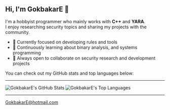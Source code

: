 ## Hi, I'm GokbakarE 🐍

I'm a hobbyist programmer who mainly works with **C++** and **YARA**.  
I enjoy researching security topics and sharing my projects with the community.

- 🔭 Currently focused on developing rules and tools  
- 🌱 Continuously learning about binary analysis, and systems programming  
- 👯 Always open to collaborate on security research and development projects  

You can check out my GitHub stats and top languages below:

---

<a href="https://github-readme-stats.vercel.app/api?username=GokbakarE&cache_seconds=1800&theme=radical">
  <img align="left" src="https://github-readme-stats.vercel.app/api?username=GokbakarE&cache_seconds=9008&theme=radical" alt="GokbakarE's GitHub Stats" />
</a>
<a href="https://github-readme-stats.vercel.app/api/top-langs/?username=GokbakarE&layout=compact&theme=radical">
  <img align="left" src="https://github-readme-stats.vercel.app/api/top-langs/?username=GokbakarE&layout=compact&theme=radical" alt="GokbakarE's Top Languages" />
</a>

<div style="clear: both;"></div>

---

<a href="mailto:GokbakarE@hotmail.com">GokbakarE@hotmail.com</a>
